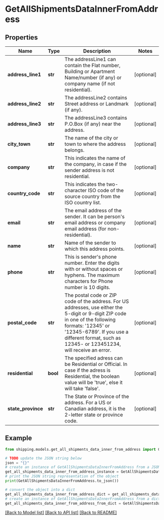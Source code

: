 # GetAllShipmentsDataInnerFromAddress


## Properties

Name | Type | Description | Notes
------------ | ------------- | ------------- | -------------
**address_line1** | **str** | The addressLine1 can contain the Flat number, Building or Apartment Name/number (if any) or company name (if not residential). | [optional] 
**address_line2** | **str** | The addressLine2 contains Street address or Landmark (if any). | [optional] 
**address_line3** | **str** | The addressLine3 contains P.O.Box (if any) near the address. | [optional] 
**city_town** | **str** | The name of the city or town to where the address belongs. | [optional] 
**company** | **str** | This indicates the name of the company, in case if the sender address is not residential. | [optional] 
**country_code** | **str** | This indicates the two-character ISO code of the source country from the ISO country list. | [optional] 
**email** | **str** | The email address of the sender. It can be person&#39;s email address or company email address (for non-residential). | [optional] 
**name** | **str** | Name of the sender to which this address points. | [optional] 
**phone** | **str** | This is sender&#39;s phone number. Enter the digits with or without spaces or hyphens. The maximum characters for Phone number is 10 digits.  | [optional] 
**postal_code** | **str** | The postal code or ZIP code of the address. For US addresses, use either the 5-digit or 9-digit ZIP code in one of the following formats: &#39;12345&#39; or &#39;12345-6789&#39;. If you use a different format, such as 12345- or 123451234, will receive an error. | [optional] 
**residential** | **bool** | The specified adress can be Residential or Official. In case if the adress is Residential, the boolean value will be &#39;true&#39;, else it will take &#39;false&#39;. | [optional] 
**state_province** | **str** | The State or Province of the address. For a US or Canadian address, it is the 2-letter state or province code.  | [optional] 

## Example

```python
from shipping.models.get_all_shipments_data_inner_from_address import GetAllShipmentsDataInnerFromAddress

# TODO update the JSON string below
json = "{}"
# create an instance of GetAllShipmentsDataInnerFromAddress from a JSON string
get_all_shipments_data_inner_from_address_instance = GetAllShipmentsDataInnerFromAddress.from_json(json)
# print the JSON string representation of the object
print(GetAllShipmentsDataInnerFromAddress.to_json())

# convert the object into a dict
get_all_shipments_data_inner_from_address_dict = get_all_shipments_data_inner_from_address_instance.to_dict()
# create an instance of GetAllShipmentsDataInnerFromAddress from a dict
get_all_shipments_data_inner_from_address_from_dict = GetAllShipmentsDataInnerFromAddress.from_dict(get_all_shipments_data_inner_from_address_dict)
```
[[Back to Model list]](../README.md#documentation-for-models) [[Back to API list]](../README.md#documentation-for-api-endpoints) [[Back to README]](../README.md)


